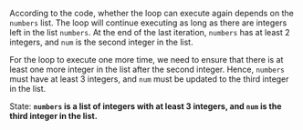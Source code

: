 According to the code, whether the loop can execute again depends on the `numbers` list. The loop will continue executing as long as there are integers left in the list `numbers`. At the end of the last iteration, `numbers` has at least 2 integers, and `num` is the second integer in the list. 

For the loop to execute one more time, we need to ensure that there is at least one more integer in the list after the second integer. Hence, `numbers` must have at least 3 integers, and `num` must be updated to the third integer in the list.

State: **`numbers` is a list of integers with at least 3 integers, and `num` is the third integer in the list.**